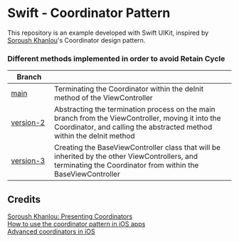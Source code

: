 # Swift - Coordinator Pattern

This repository is an example developed with Swift UIKit, inspired by [Soroush Khanlou](https://khanlou.com/)'s Coordinator design pattern.

###  Different methods implemented in order to avoid Retain Cycle


| &nbsp;&nbsp;&nbsp;Branch&nbsp;&nbsp;&nbsp; |  |
| ------ | ------ |
| [main][b-v1] | Terminating the Coordinator within the deInit method of the ViewController  |
| [version-2][b-v2]  | Abstracting the termination process on the main branch from the ViewController, moving it into the Coordinator, and calling the abstracted method within the deInit method    |
| [version-3][b-v3]  | Creating the BaseViewController class that will be inherited by the other ViewControllers, and terminating the Coordinator from within the BaseViewController    |


[b-v1]: <https://github.com/murselibol/swift-coordinator-pattern-example/tree/main>
[b-v2]: <https://github.com/murselibol/swift-coordinator-pattern-example/tree/version-2>
[b-v3]: <https://github.com/murselibol/swift-coordinator-pattern-example/tree/version-3>



## Credits
[Soroush Khanlou: Presenting Coordinators](https://www.youtube.com/watch?v=a1g3k3NObkE)  
[How to use the coordinator pattern in iOS apps](https://www.hackingwithswift.com/articles/71/how-to-use-the-coordinator-pattern-in-ios-apps)  
[Advanced coordinators in iOS](https://www.hackingwithswift.com/articles/175/advanced-coordinator-pattern-tutorial-ios)  
